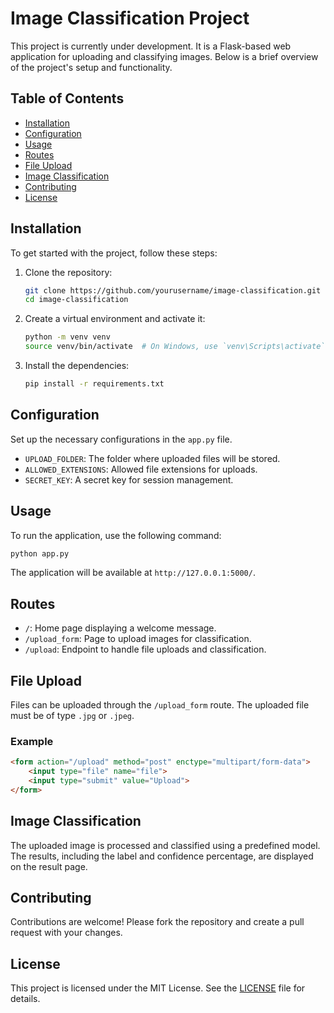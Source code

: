 # Image Classification Project

This project is currently under development. It is a Flask-based web application for uploading and classifying images. Below is a brief overview of the project's setup and functionality.

## Table of Contents
- [Installation](#installation)
- [Configuration](#configuration)
- [Usage](#usage)
- [Routes](#routes)
- [File Upload](#file-upload)
- [Image Classification](#image-classification)
- [Contributing](#contributing)
- [License](#license)

## Installation
To get started with the project, follow these steps:

1. Clone the repository:
    ```sh
    git clone https://github.com/yourusername/image-classification.git
    cd image-classification
    ```

2. Create a virtual environment and activate it:
    ```sh
    python -m venv venv
    source venv/bin/activate  # On Windows, use `venv\Scripts\activate`
    ```

3. Install the dependencies:
    ```sh
    pip install -r requirements.txt
    ```

## Configuration
Set up the necessary configurations in the `app.py` file.

- `UPLOAD_FOLDER`: The folder where uploaded files will be stored.
- `ALLOWED_EXTENSIONS`: Allowed file extensions for uploads.
- `SECRET_KEY`: A secret key for session management.

## Usage
To run the application, use the following command:
```sh
python app.py
```
The application will be available at `http://127.0.0.1:5000/`.

## Routes
- `/`: Home page displaying a welcome message.
- `/upload_form`: Page to upload images for classification.
- `/upload`: Endpoint to handle file uploads and classification.

## File Upload
Files can be uploaded through the `/upload_form` route. The uploaded file must be of type `.jpg` or `.jpeg`.

### Example
```html
<form action="/upload" method="post" enctype="multipart/form-data">
    <input type="file" name="file">
    <input type="submit" value="Upload">
</form>
```

## Image Classification
The uploaded image is processed and classified using a predefined model. The results, including the label and confidence percentage, are displayed on the result page.

## Contributing
Contributions are welcome! Please fork the repository and create a pull request with your changes.

## License
This project is licensed under the MIT License. See the [LICENSE](LICENSE) file for details.

